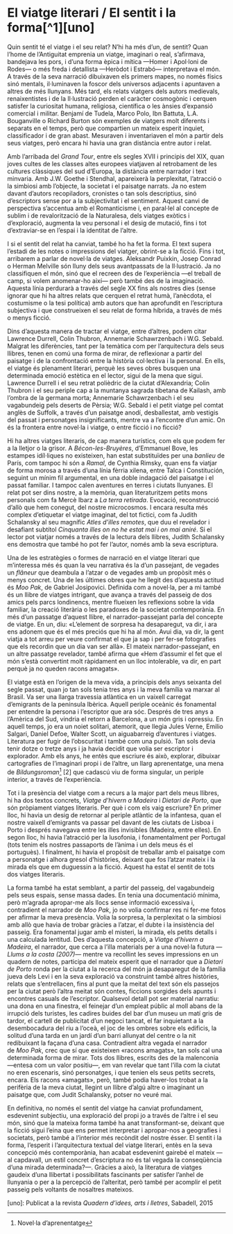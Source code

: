 El viatge literari / El sentit i la forma[^1][uno]
====================================================================================

Quin sentit té el viatge i el seu relat? N’hi ha més d’un, de sentit?
Quan l’home de l’Antiguitat emprenia un viatge, imaginari o real,
s’afirmava, bandejava les pors, i d’una forma èpica i mítica —Homer i
Apol·loni de Rodes— o més freda i detallista —Heròdot i Estrabó—
interpretava el món. A través de la seva narració dibuixaven els primers
mapes, no només físics sinó mentals, il·luminaven la foscor dels
universos adjacents i apuntaven a altres de més llunyans. Més tard, els
relats viatgers dels autors medievals, renaixentistes i de la
Il·lustració perden el caràcter cosmogònic i cerquen satisfer la
curiositat humana, religiosa, científica o les ànsies d’expansió
comercial i militar. Benjamí de Tudela, Marco Polo, Ibn Battuta, L.A.
Bouganville o Richard Burton són exemples de viatgers molt diferents i
separats en el temps, però que compartien un mateix esperit inquiet,
classificador i de gran abast. Mesuraven i inventariaven el món a partir
dels seus viatges, però encara hi havia una gran distància entre autor i
relat.

Amb l’arribada del *Grand Tour*, entre els segles XVII i principis del
XIX, quan joves cultes de les classes altes europees viatjaven al
retrobament de les cultures clàssiques del sud d’Europa, la distància
entre narrador i text minvaria. Amb J.W. Goethe i Stendhal, apareixerà
la perplexitat, l’atracció o la simbiosi amb l’objecte, la societat i el
paisatge narrats. Ja no estem davant d’autors recopiladors, cronistes o
tan sols descriptius, sinó d’escriptors sense por a la subjectivitat i
el sentiment. Aquest canvi de perspectiva s’accentua amb el Romanticisme
i, en paral·lel al concepte de sublim i de revalorització de la
Naturalesa, dels viatges exòtics i d’exploració, augmenta la veu
personal i el desig de mutació, fins i tot d’extraviar-se en l’espai i
la identitat de l’altre.

I si el sentit del relat ha canviat, també ho ha fet la forma. El text
supera l’estadi de les notes o impressions del viatger, obrint-se a la
ficció. Fins i tot, arribarem a parlar de novel·la de viatges. Aleksandr
Puixkin, Josep Conrad o Herman Melville són lluny dels seus avantpassats
de la Il·lustració. Ja no classifiquen el món, sinó que el recreen des
de l’experiència —el treball de camp, si volem anomenar-ho així— però
també des de la imaginació. Aquesta línia perdurarà a través del segle
XX fins als nostres dies (sense ignorar que hi ha altres relats que
cerquen el retrat humà, l’anècdota, el costumisme o la tesi política)
amb autors que han aprofundit en l’escriptura subjectiva i que
construeixen el seu relat de forma híbrida, a través de més o menys
ficció.

Dins d’aquesta manera de tractar el viatge, entre d’altres, podem citar
Lawrence Durrell, Colin Thubron, Annemarie Schawrzenbach i W.G. Sebald.
Malgrat les diferències, tant per la temàtica com per l’arquitectura
dels seus llibres, tenen en comú una forma de mirar, de reflexionar a
partir del paisatge i de la confrontació entre la història col·lectiva i
la personal. En ells, el viatge és plenament literari, perquè les seves
obres busquen una determinada emoció estètica en el lector, sigui de la
mena que sigui. Lawrence Durrell i el seu retrat polièdric de la ciutat
d’Alexandria; Colin Thubron i el seu periple cap a la muntanya sagrada
tibetana de Kailash, amb l’ombra de la germana morta; Annemarie
Schawrzenbach i el seu vagabundeig pels deserts de Pèrsia; W.G. Sebald i
el petit viatge pel comtat anglès de Suffolk, a través d’un paisatge
anodí, desballestat, amb vestigis del passat i personatges
insignificants, mentre va a l’encontre d’un amic. On és la frontera
entre novel·la i viatge, o entre ficció i no ficció?

Hi ha altres viatges literaris, de cap manera turístics, com els que
podem fer a la lletjor o la grisor. A *Bécon-les-Bruyères*, d’Emmanuel
Bove, les estampes idíl·liques no existeixen, han estat substituïdes per
una *banlieu* de París, com tampoc hi són a *Ramal*, de Cynthia Rimsky,
quan ens fa viatjar de forma morosa a través d’una línia fèrria xilena,
entre Talca i Constitución, seguint un mínim fil argumental, en una
doble indagació del paisatge i el passat familiar. I tampoc calen
aventures en terres i ciutats llunyanes. El relat pot ser dins nostre, a
la memòria, quan literaturitzem petits mons personals com fa Mercè Ibarz
a *La terra retirada*. Evocació, reconstrucció d’allò que hem conegut,
del nostre microcosmos. I encara resulta més complex d’etiquetar el
viatge imaginat, del tot fictici, com fa Judith Schalansky al seu
magnífic *Atles d’illes remotes*, que duu el revelador i desafiant
subtítol *Cinquanta illes on no he estat mai i on mai aniré*. Si el
lector pot viatjar només a través de la lectura dels llibres, Judith
Schalansky ens demostra que també ho pot fer l’autor, només amb la seva
escriptura.

Una de les estratègies o formes de narració en el viatge literari que
m’interessa més és quan la veu narrativa és la d’un passejant, de
vegades un *flâneur* que deambula a l’atzar o de vegades amb un propòsit
més o menys concret. Una de les últimes obres que he llegit des
d’aquesta actitud és *Moo Pak*, de Gabriel Josipovici. Definida com a
novel·la, per a mi també és un llibre de viatges intrigant, que avança a
través del passeig de dos amics pels parcs londinencs, mentre flueixen
les reflexions sobre la vida familiar, la creació literària o les
paradoxes de la societat contemporània. En més d’un passatge d’aquest
llibre, el narrador-passejant parla del concepte de viatge. En un, diu:
«L’element de sorpresa ha desaparegut, va dir, i ara ens adonem que és
el més preciós que hi ha al món. Avui dia, va dir, la gent viatja a tot
arreu per veure confirmat el que ja sap i per fer-se fotografies que els
recordin que un dia van ser allà». El mateix narrador-passejant, en un
altre passatge revelador, també afirma que «Hem d’assumir el fet que el
món s’està convertint molt ràpidament en un lloc intolerable, va dir, en
part perquè ja no queden racons amagats».

El viatge està en l’origen de la meva vida, a principis dels anys
seixanta del segle passat, quan jo tan sols tenia tres anys i la meva
família va marxar al Brasil. Va ser una llarga travessia atlàntica en un
vaixell carregat d’emigrants de la península Ibèrica. Aquell periple
oceànic és fonamental per entendre la persona i l’escriptor que ara sóc.
Després de tres anys a l’Amèrica del Sud, vindria el retorn a Barcelona,
a un món gris i opressiu. En aquell temps, jo era un noiet solitari,
atemorit, que llegia Jules Verne, Emilio Salgari, Daniel Defoe, Walter
Scott, un aiguabarreig d’aventures i viatges. Literatura per fugir de
l’obscuritat i també com una pulsió. Tan sols devia tenir dotze o tretze
anys i ja havia decidit que volia ser escriptor i explorador. Amb els
anys, he entès que escriure és això, explorar, dibuixar cartografies de
l’imaginari propi i de l’altre, un llarg aprenentatge, una mena
de *Bildungsroman*[^2] [2] que cadascú viu de forma singular, un periple interior, a través de
l’experiència.

Tot i la presència del viatge com a recurs a la major part dels meus
llibres, hi ha dos textos concrets, *Viatge d’hivern a Madeira* i *Dietari de Porto*, que són pròpiament viatges literaris. Per
què i com els vaig escriure? En primer lloc, hi havia un desig de
retornar al periple atlàntic de la infantesa, quan el nostre vaixell
d’emigrants va passar pel davant de les ciutats de Lisboa i Porto i
després navegava entre les illes invisibles (Madeira, entre elles). En
segon lloc, hi havia l’atracció per la lusofonia, i fonamentalment per
Portugal (tots tenim els nostres passaports de l’ànima i un dels meus és
el portuguès). I finalment, hi havia el propòsit de treballar amb el
paisatge com a personatge i alhora gresol d’històries, deixant que fos
l’atzar mateix i la mirada els que em duguessin a la ficció. Aquest ha
estat el sentit de tots dos viatges literaris.

La forma també ha estat semblant, a partir del passeig, del vagabundeig
pels seus espais, sense massa dades. En tenia una documentació mínima,
però m’agrada apropar-me als llocs sense informació excessiva i,
contradient el narrador de *Moo Pak*, jo no volia confirmar res ni
fer-me fotos per afirmar la meva presència. Volia la sorpresa, la
perplexitat o la simbiosi amb allò que havia de trobar gràcies a
l’atzar, el dubte i la insistència del passeig. Era fonamental jugar amb
el misteri, la mirada, els petits detalls i una calculada lentitud. Des
d’aquesta concepció, a *Viatge d’hivern a Madeira*, el narrador, que
cerca a l’illa materials per a una novel·la futura —*Llums a la costa
(2007)*— mentre va recollint les seves impressions en un quadern de
notes, participa del mateix esperit que el narrador que a *Dietari de
Porto* ronda per la ciutat a la recerca del món ja desaparegut de la
família jueva dels Levi i en la seva exploració va construint també
altres històries, relats que s’entrellacen, fins al punt que la meitat
del text són els passejos per la ciutat però l’altra meitat són contes,
ficcions sorgides dels apunts i encontres casuals de l’escriptor.
Qualsevol detall pot ser material narratiu: una dona en una finestra, el
feinejar d’un empleat públic al moll abans de la irrupció dels turistes,
les cadires buides del bar d’un museu un matí gris de tardor, el cartell
de publicitat d’un negoci tancat, el far inquietant a la desembocadura
del riu a l’oceà, el joc de les ombres sobre els edificis, la solitud
d’una tarda en un jardí d’un barri allunyat del centre o la nit
redibuixant la façana d’una casa. Contradient altra vegada el narrador
de *Moo Pak*, crec que sí que existeixen «racons amagats», tan sols cal
una determinada forma de mirar. Tots dos llibres, escrits des de la
malenconia —entesa com un valor positiu—, em van revelar que tant l’illa
com la ciutat no eren escenaris, sinó personatges, i que tenien els seus
petits secrets, encara. Els racons «amagats», però, també podia
haver-los trobat a la perifèria de la meva ciutat, llegint un llibre
d’algú altre o imaginant un paisatge que, com Judit Schalansky, potser
no veuré mai.

En definitiva, no només el sentit del viatge ha canviat profundament,
esdevenint subjectiu, una exploració del propi jo a través de l’altre i
el seu món, sinó que la mateixa forma també ha anat transformant-se,
deixant que la ficció sigui l’eina que ens permet interpretar i
apropar-nos a geografies i societats, però també a l’interior més
recòndit del nostre ésser. El sentit i la forma, l’esperit i
l’arquitectura textual del viatge literari, entès en la seva concepció
més contemporània, han acabat esdevenint gairebé el mateix —al
capdavall, un estil concret d’escriptura no és tal vegada la
conseqüència d’una mirada determinada?—. Gràcies a això, la literatura
de viatges gaudeix d’una llibertat i possibilitats fascinants per
satisfer l’anhel de llunyania o per a la percepció de l’alteritat, però
també per acomplir el petit passeig pels voltants de nosaltres mateixos.

[uno]: Publicat a la revista *Quadern d’idees, arts i lletres*, Sabadell, 2015

[^2]: Novel·la d’aprenentatge
